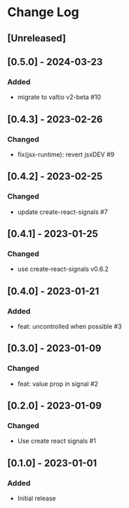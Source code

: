 # Change Log

## [Unreleased]

## [0.5.0] - 2024-03-23

### Added

- migrate to valtio v2-beta #10

## [0.4.3] - 2023-02-26

### Changed

- fix(jsx-runtime): revert jsxDEV #9

## [0.4.2] - 2023-02-25

### Changed

- update create-react-signals #7

## [0.4.1] - 2023-01-25

### Changed

- use create-react-signals v0.6.2

## [0.4.0] - 2023-01-21

### Added

- feat: uncontrolled when possible #3

## [0.3.0] - 2023-01-09

### Changed

- feat: value prop in signal #2

## [0.2.0] - 2023-01-09

### Changed

- Use create react signals #1

## [0.1.0] - 2023-01-01

### Added

- Initial release

